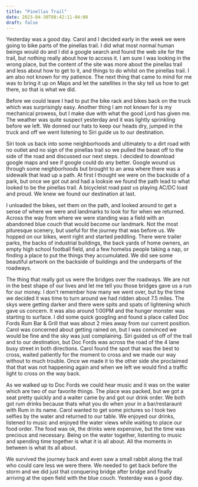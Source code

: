 ```yaml
---
title: "Pinellas Trail"
date: 2023-04-30T08:42:11-04:00
draft: false
---
```

Yesterday was a good day.  Carol and I decided early in the week we were going to bike parts of the pinellas trail.  I did what most normal human beings would do and I did a google search and found the web site for the trail, but nothing really about how to access it.  I am sure I was looking in the wrong place, but the content of the site was more about the pinellas trail and less about how to get to it, and things to do whilst on the pinellas trail.  I am also not known for my patience.  The next thing that came to mind for me was to bring it up on Maps and let the satellites in the sky tell us how to get there, so that is what we did.

Before we could leave I had to put the bike rack and bikes back on the truck which was surprisingly easy.  Another thing I am not known for is my mechanical prowess, but I make due with what the good Lord has given me. The weather was quite suspect yesterday and it was lightly sprinkling before we left.  We donned our hats to keep our heads dry, jumped in the truck and off we went listening to Siri guide us to our destination.

Siri took us back into some neighborhoods and ultimately to a dirt road with no outlet and no sign of the pinellas trail so we pulled the beast off to the side of the road and discussed our next steps.  I decided to download google maps and see if google could do any better.  Google wound us through some neighborhoods but brought to an area where there was a sidewalk that lead up a path.  At first I thought we were on the backside of a park, but once we got out and had a looksie we found the path lead to what looked to be the pinellas trail.  A bicycleist road past us playing AC/DC load and proud.  We knew we found our destination at last.

I unloaded the bikes, set them on the path, and looked around to get a sense of where we were and landmarks to look for for when we returned.  Across the way from where we were standing was a field with an abandoned blue couch that would become our landmark.  Not the most pituresque scenery, but useful for the journey that was before us.  We hopped on our bikes, went right and started peddling.  There were trailer parks, the backs of industrial buildings, the back yards of home owners, an empty high school football field, and a few homelss people taking a nap, or finding a place to put the things they accumulated. We did see some beautiful artwork on the backside of buildings and the underparts of the roadways.  

The thing that really got us were the bridges over the roadways.  We are not in the best shape of our lives and let me tell you those bridges gave us a run for our money.  I don't remember how many we went over, but by the time we decided it was time to turn around we had ridden about 7.5 miles.  The skys were getting darker and there were spits and spats of lightening which gave us concern.  It was also around 1:00PM and the hunger monster was starting to surface.  I did some quick googling and found a place called Doc Fords Rum Bar & Grill that was about 2 mies away from our current position.  Carol was concerned about getting rained on, but I was convinced we would be fine and the sky was just complaining.  Siri guided us off of the trail and to our destination, but Doc Fords was across the road of the 4 lane busy street in both directions.  Carol found the spot that was the best to cross, waited patiently for the moment to cross and we made our way without to much trouble.  Once we made it to the other side she proclaimed that that was not happening again and when we left we would find a traffic light to cross on the way back. 

As we walked up to Doc Fords we could hear music and it was on the water which are two of our favorite things.  The place was packed, but we got a seat pretty quickly and a waiter came by and got our drink order.  We both got rum drinks because thats what you do when your in a bar/restaraunt with Rum in its name.  Carol wanted to get some pictures so I took two selfies by the water and returned to our table.  We enjoyed our drinks, listened to music and enjoyed the water views while waiting to place our food order.  The food was ok, the drinks were expensive, but the time was precious and necessary.  Being on the water together, listenting to music and spending time together is what it is all about.  All the moments in between is what its all about.  

We survived the journey back and even saw a small rabbit along the trail who could care less we were there.  We needed to get back before the storm and we did just that conquering bridge after bridge and finally arriving at the open field with the blue couch.  Yesterday was a good day.
